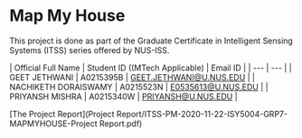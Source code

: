 # Map My House
This project is done as part of the Graduate Certificate in Intelligent Sensing Systems (ITSS) series offered by NUS-ISS.

| Official Full Name | Student ID ((MTech Applicable) | Email ID |
| --- | --- |
| GEET JETHWANI | A0215395B | GEET.JETHWANI@U.NUS.EDU |
| NACHIKETH DORAISWAMY | A0215523N | E0535613@U.NUS.EDU |
| PRIYANSH MISHRA | A0215340W | PRIYANSH@U.NUS.EDU |

[The Project Report](Project Report/ITSS-PM-2020-11-22-ISY5004-GRP7-MAPMYHOUSE-Project Report.pdf)
